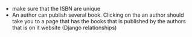 * make sure that the ISBN are unique
* An author can publish several book. Clicking on the an author should take you to a page that has the books that is published by the authors that is on it website (Django relationships)